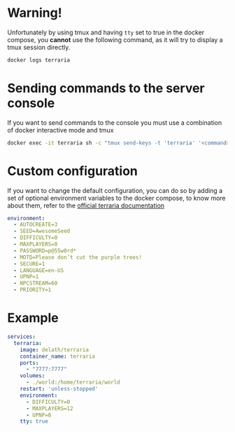# Warning!

Unfortunately by using tmux and having `tty` set to true in the docker compose, you **cannot** use the following command, as it will try to display a tmux session directly.
```bash
docker logs terraria
```

# Sending commands to the server console

If you want to send commands to the console you must use a combination of docker interactive mode and tmux
```bash
docker exec -it terraria sh -c "tmux send-keys -t 'terraria' '<command>' Enter"
```

# Custom configuration

If you want to change the default configuration, you can do so by adding a set of optional environment variables to the docker compose, to know more about them, refer to the [official terraria documentation](https://terraria.wiki.gg/wiki/Server)
  ```yaml
  environment:
    - AUTOCREATE=3
    - SEED=AwesomeSeed
    - DIFFICULTY=0
    - MAXPLAYERS=8
    - PASSWORD=p@55w0rd*
    - MOTD=Please don’t cut the purple trees!
    - SECURE=1
    - LANGUAGE=en-US
    - UPNP=1
    - NPCSTREAM=60
    - PRIORITY=1
  ```

# Example

```yaml
services:
  terraria:
    image: delath/terraria
    container_name: terraria
    ports:
      - "7777:7777"
    volumes:
      - ./world:/home/terraria/world
    restart: 'unless-stopped'
    environment:
      - DIFFICULTY=0
      - MAXPLAYERS=12
      - UPNP=0
    tty: true
```
